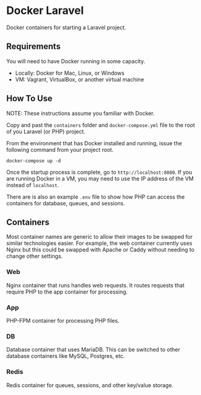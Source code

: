 # Docker Laravel

Docker containers for starting a Laravel project.

## Requirements

You will need to have Docker running in some capacity.

* Locally: Docker for Mac, Linux, or Windows
* VM: Vagrant, VirtualBox, or another virtual machine

## How To Use

NOTE: These instructions assume you familiar with Docker.

Copy and past the `containers` folder and `docker-compose.yml` file to the root of you Laravel (or PHP) project.

From the environment that has Docker installed and running, issue the following command from your project root.

```
docker-compose up -d
```

Once the startup process is complete, go to `http://localhost:8080`. If you are running Docker in a VM, you may
need to use the IP address of the VM instead of `localhost`.

There are is also an example `.env` file to show how PHP can access the containers for database, queues, and sessions.

## Containers

Most container names are generic to allow their images to be swapped for similar technologies easier. For example, the
web container currently uses Nginx but this could be swapped with Apache or Caddy without needing to change other settings.

### Web

Nginx container that runs handles web requests. It routes requests that require PHP to the app container for processing.

### App

PHP-FPM container for processing PHP files.

### DB

Database container that uses MariaDB. This can be switched to other database containers like MySQL, Postgres, etc.

### Redis

Redis container for queues, sessions, and other key/value storage.
